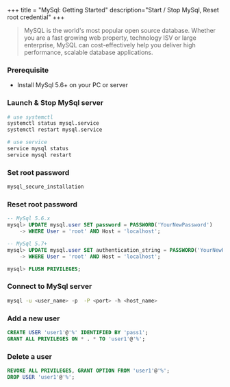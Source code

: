 +++
title = "MySql: Getting Started"
description="Start / Stop MySql, Reset root credential"
+++

> MySQL is the world's most popular open source database. Whether you are a fast growing web property, technology ISV or large enterprise, MySQL can cost-effectively help you deliver high performance, scalable database applications.

### Prerequisite

* Install MySql 5.6+ on your PC or server 



### Launch & Stop MySql server

```bash
# use systemctl
systemctl status mysql.service
systemctl restart mysql.service

# use service
service mysql status
service mysql restart 

```

### Set root password

```bash
mysql_secure_installation
```

### Reset root password

```sql
-- MySql 5.6.x
mysql> UPDATE mysql.user SET password = PASSWORD('YourNewPassword') 
    -> WHERE User = 'root' AND Host = 'localhost';

-- MySql 5.7+
mysql> UPDATE mysql.user SET authentication_string = PASSWORD('YourNewPassword') 
    -> WHERE User = 'root' AND Host = 'localhost'; 

mysql> FLUSH PRIVILEGES;

```


### Connect to MySql server

```bash
mysql -u <user_name> -p  -P <port> -h <host_name>
```


### Add a new user

```sql
CREATE USER 'user1'@'%' IDENTIFIED BY 'pass1';
GRANT ALL PRIVILEGES ON * . * TO 'user1'@'%';
```


### Delete a user

```sql
REVOKE ALL PRIVILEGES, GRANT OPTION FROM 'user1'@'%';
DROP USER 'user1'@'%';
```
